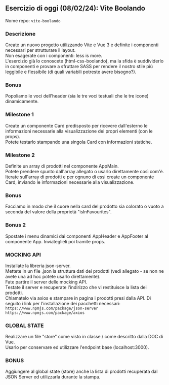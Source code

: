 ## Esercizio di oggi (08/02/24): Vite Boolando

Nome repo: `vite-boolando`

### Descrizione 
Create un nuovo progetto utilizzando Vite e Vue 3 e definite i componenti necessari per strutturare il layout.  
Non esagerate con i componenti: less is more.  
L'esercizio già lo conoscete (html-css-boolando), ma la sfida è suddividerlo in componenti e provare a sfruttare SASS per rendere il nostro stile più leggibile e flessibile (di quali variabili potreste avere bisogno?).  

### Bonus

Popoliamo le voci dell'header (sia le tre voci testuali che le tre icone) dinamicamente.  

### Milestone 1
Create un componente Card predisposto per ricevere dall'esterno le informazioni necessarie alla visualizzazione dei propri elementi (con le props).  
Potete testarlo stampando una singola Card con informazioni statiche.  

### Milestone 2
Definite un array di prodotti nel componente AppMain.   
Potete prendere spunto dall'array allegato o usarlo direttamente così com'è.   
Iterate sull'array di prodotti e per ognuno di essi create un componente Card, inviando le informazioni necessarie alla visualizzazione.

### Bonus
Facciamo in modo che il cuore nella card del prodotto sia colorato o vuoto a seconda del valore della proprietà "isInFavourites".

### Bonus 2
Spostate i menu dinamici dai componenti AppHeader e AppFooter al componente App. Inviateglieli poi tramite props.

### MOCKING API
Installate la libreria json-server.  
Mettete in un file .json la struttura dati dei prodotti (vedi allegato - se non ne avete una ad hoc potete usarlo direttamente).  
Fate partire il server delle mocking API.  
Testate il server e recuperate l'indirizzo che vi restituisce la lista dei prodotti.  
Chiamatelo via axios e stampare in pagina i prodotti presi dalla API. Di seguito i link per l'installazione dei pacchetti necessari:  
`https://www.npmjs.com/package/json-server
https://www.npmjs.com/package/axios  `  

### GLOBAL STATE
Realizzare un file "store" come visto in classe / come descritto dalla DOC di Vue.  
Usarlo per conservare ed utilizzare l'endpoint base (localhost:3000).  

### BONUS
Aggiungere al global state (store) anche la lista di prodotti recuperata dal JSON Server ed utilizzarla durante la stampa.